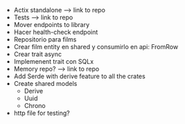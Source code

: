 
- Actix standalone --> link to repo
- Tests --> link to repo
- Mover endpoints to library
- Hacer health-check endpoint
- Repositorio para films
- Crear film entity en shared y consumirlo en api: FromRow
- Crear trait async
- Implemenent trait con SQLx
- Memory repo? --> link to repo
- Add Serde with derive feature to all the crates
- Create shared models
  - Derive
  - Uuid
  - Chrono
- http file for testing?
